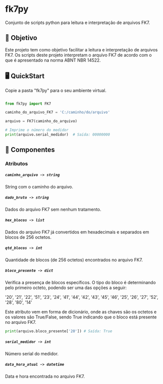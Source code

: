 # fk7py
Conjunto de scripts python para leitura e interpretação de arquivos FK7.

## 🎯 Objetivo

Este projeto tem como objetivo facilitar a leitura e interpretação de arquivos FK7.
Os scripts deste projeto interpretam o arquivo FK7 de acordo com o que é apresentado na norma ABNT NBR 14522.

## 🖥️ QuickStart

Copie a pasta "fk7py" para o seu ambiente virtual.

```python

from fk7py import FK7

caminho_do_arquivo_FK7 = 'C:/caminho/do/arquivo'

arquivo = FK7(caminho_do_arquivo)

# Imprime o número do medidor
print(arquivo.serial_medidor)  # Saída: 00000000

```

## 🌟 Componentes

### Atributos

##### `caminho_arquivo -> string`
String com o caminho do arquivo.

##### `dado_bruto -> string`
Dados do arquivo FK7 sem nenhum tratamento.

##### `hex_blocos -> list`
Dados do arquivo FK7 já convertidos em hexadecimais e separados em blocos de 256 octetos.

##### `qtd_blocos -> int`
Quantidade de blocos (de 256 octetos) encontrados no arquivo FK7.

##### `bloco_presente -> dict`
Verifica a presença de blocos específicos. O tipo do bloco é determinando pelo primeiro octeto, podendo ser uma das opções a seguir:

'20', '21', '22', '51', '23', '24', '41', '44', '42', '43', '45', '46', '25', '26', '27', '52', '28', '80', '14'

Este atributo vem em forma de dicionário, onde as chaves são os octetos e os valores são True/False, sendo True indicando que o bloco está presente no arquivo FK7.

```python
print(arquivo.bloco_presente['20']) # Saída: True
```

##### `serial_medidor -> int`
Número serial do medidor.


##### `data_hora_atual -> datetime`
Data e hora encontrada no arquivo FK7.

